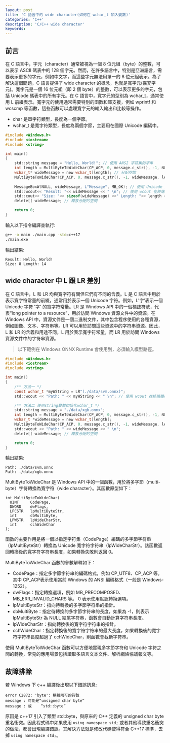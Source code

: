 ```yaml
---
layout: post
title: 'C 語言中的 wide character(如何在 wchar_t 加入變數)'
categories: 'C++'
description: 'C/C++ wide character'
keywords: 
---
```


## 前言
在 C 語言中，字元（character）通常被視為一個 8 位元組（byte）的整數，可以表示 ASCII 碼表中的 128 個字元。然而，在許多語言中，特別是亞洲語言，需要表示更多的字元，例如中文字，而這些字元無法用單一的 8 位元組表示。為了解決這個問題，C 語言提供了 wide character 的概念，也就是寬字元(擴充字元)。寬字元是一個 16 位元組（即 2 個 byte）的整數，可以表示更多的字元，包括 Unicode 碼表中的所有字元。在 C 語言中，寬字元的型別為 wchar_t，通常使用 L 前綴表示。寬字元的使用通常需要特別的函數和庫支援，例如 wprintf 和 wcscmp 等函數，這些函數可以處理寬字元的輸入輸出和比較等操作。

- char 是單字符類型，長度為一個字節。
- wchar_t 是寬字符類型，長度為兩個字節，主要用在國際 Unicode 編碼中。

```c
#include <Windows.h>
#include <iostream>
#include <string>

int main()
{
    std::string message = "Hello, World!"; // 使用 ANSI 字符集的字串
    int length = MultiByteToWideChar(CP_ACP, 0, message.c_str(), -1, NULL, 0); // 計算轉換後的字串長度
    wchar_t* wideMessage = new wchar_t[length]; // 分配空間
    MultiByteToWideChar(CP_ACP, 0, message.c_str(), -1, wideMessage, length); // 轉換字串
    
    MessageBoxW(NULL, wideMessage, L"Message", MB_OK); // 使用 Unicode 版本的 MessageBox 函數
    std::wcout<< "Result: "<< wideMessage << " \n"; // 使用 wcout 在終端機印出訊息
    std::cout<< "Size: "<< sizeof(wideMessage) <<" Length: "<< length << " \n";
    delete[] wideMessage; // 釋放分配的空間

    return 0;
}
```

輸入以下指令編譯並執行:
```sh
g++ -o main ./main.cpp -std=c++17
./main.exe
```

輸出結果:
```
Result: Hello, World! 
Size: 8 Length: 14
```

## wide character 中 L 跟 LR 差別
在 C 語言中，L 和 LR 均與寬字符有關但它們有不同的含義。L 是 C 語言中用於表示寬字符常量的前綴，通常用於表示一個 Unicode 字符。例如，L'字'表示一個 Unicode 字符 '字' 的寬字符常量。LR 是 Windows API 中的一個標誌符號，代表“long pointer to a resource”，用於訪問 Windows 資源文件中的資源。在 Windows API 中，資源文件是一個二進制文件，其中包含程序使用的各種資源，例如圖像、文本、字符串等。LR 可以用於訪問這些資源中的字符串資源。因此，L 和 LR 的含義和用途不同，L 用於表示寬字符常量，而 LR 用於訪問 Windows 資源文件中的字符串資源。

> 以下範例在 Windows ONNX Runtime 會使用到，必須輸入模型路徑。

```c
#include <Windows.h>
#include <iostream>
#include <string>

int main()
{
    /** 方法一 */
    const wchar_t *myWString = LR"(./data/svm.onnx)";
    std::wcout << "Path: " << myWString << " \n"; // 使用 wcout 在終端機印出訊息

    /** 方法二 使用string變數初始化wchar_t */
    std::string message = "./data/xgb.onnx";
    int length = MultiByteToWideChar(CP_ACP, 0, message.c_str(), -1, NULL, 0); // 取得字串長度
    wchar_t *wideMessage = new wchar_t[length];
    MultiByteToWideChar(CP_ACP, 0, message.c_str(), -1, wideMessage, length); // 字串轉換為寬字符
    std::wcout << "Path: " << wideMessage << " \n";
    delete[] wideMessage; // 釋放分配的空間

    return 0;
}
```

輸出結果:
```
Path: ./data/svm.onnx 
Path: ./data/xgb.onnx
```

MultiByteToWideChar 是 Windows API 中的一個函數，用於將多字節（multi-byte）字符轉換為寬字符（wide character）。其函數原型如下：
```
int MultiByteToWideChar(
  UINT     CodePage,
  DWORD    dwFlags,
  LPCSTR   lpMultiByteStr,
  int      cbMultiByte,
  LPWSTR   lpWideCharStr,
  int      cchWideChar
);
```

函數的主要作用是將一個以指定字符集（CodePage）編碼的多字節字符串（lpMultiByteStr）轉換為 Unicode 寬字符字符串（lpWideCharStr）。該函數返回轉換後的寬字符字符串長度，如果轉換失敗則返回 0。

MultiByteToWideChar 函數的參數解釋如下：

- CodePage：指定多字節字符串的編碼格式，例如 CP_UTF8、CP_ACP 等。其中 CP_ACP表示使用當前 Windows 的 ANSI 編碼格式（一般是 Windows-1252）。
- dwFlags：指定轉換選項，例如 MB_PRECOMPOSED、MB_ERR_INVALID_CHARS 等。 0 表示使用默認轉換選項。
- lpMultiByteStr：指向待轉換的多字節字符串的指針。
- cbMultiByte：指定待轉換的多字節字符串的長度，如果為 -1，則表示 lpMultiByteStr 為 NULL 結尾字符串，函數會自動計算字符串長度。
- lpWideCharStr：指向轉換後的寬字符字符串的指針。
- cchWideChar：指定轉換後的寬字符字符串的最大長度，如果轉換後的寬字符字符串長度超過了 cchWideChar，則函數會截斷字符串。

使用 MultiByteToWideChar 函數可以方便地實現多字節字符和 Unicode 字符之間的轉換，常見的應用場景包括讀取多語言文本文件、解析網絡協議報文等。

## 故障排除
若 Windows 下 c++ 編譯後出現以下錯誤訊息:

```
error C2872: 'byte': 模稜兩可的符號
message : 可能是“unsigned char byte”
message : 或    “std::byte”
```

原因是 c++17 引入了類型 std::byte，與原來的 C++ 定義的 unsigned char byte 重名衝突。因此程式碼中如果使用 `using namespace std;` 或者其他導致重名衝突的做法，都會出現編譯錯誤。其解決方法就是修改代碼使得符合 C++17 標準，去掉 `using namespace std;`。